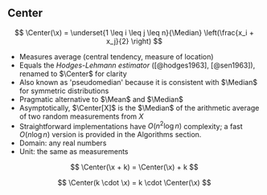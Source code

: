 ## Center

$$
\Center(\x) = \underset{1 \leq i \leq j \leq n}{\Median} \left(\frac{x_i + x_j}{2} \right)
$$

- Measures average (central tendency, measure of location)
- Equals the *Hodges-Lehmann estimator* ([@hodges1963], [@sen1963]), renamed to $\Center$ for clarity
- Also known as 'pseudomedian' because it is consistent with $\Median$ for symmetric distributions
- Pragmatic alternative to $\Mean$ and $\Median$
- Asymptotically, $\Center[X]$ is the $\Median$ of the arithmetic average of two random measurements from $X$
- Straightforward implementations have $O(n^2 \log n)$ complexity; a fast $O(n \log n)$ version is provided in the Algorithms section.
- Domain: any real numbers
- Unit: the same as measurements

$$
\Center(\x + k) = \Center(\x) + k
$$

$$
\Center(k \cdot \x) = k \cdot \Center(\x)
$$
